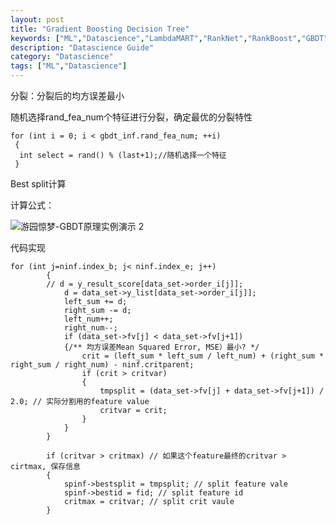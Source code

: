 ```yaml
---
layout: post
title: "Gradient Boosting Decision Tree"
keywords: ["ML","Datascience","LambdaMART","RankNet","RankBoost","GBDT"]
description: "Datascience Guide"
category: "Datascience"
tags: ["ML","Datascience"]
---
```


分裂：分裂后的均方误差最小

随机选择rand_fea_num个特征进行分裂，确定最优的分裂特性

```
for (int i = 0; i < gbdt_inf.rand_fea_num; ++i) 
 {
  int select = rand() % (last+1);//随机选择一个特征
 }
```

Best split计算

计算公式：

![游园惊梦-GBDT原理实例演示 2](http://images.cnitblog.com/blog/61573/201503/251821497246538.png)

代码实现

```
for (int j=ninf.index_b; j< ninf.index_e; j++)
 	 	{
 	 	// d = y_result_score[data_set->order_i[j]];
			d = data_set->y_list[data_set->order_i[j]];
 	 		left_sum += d;
 	 		right_sum -= d;
 	 		left_num++;
 	 		right_num--;
			if (data_set->fv[j] < data_set->fv[j+1])
 	 		{/** 均方误差Mean Squared Error, MSE）最小? */
				crit = (left_sum * left_sum / left_num) + (right_sum * right_sum / right_num) - ninf.critparent;
 	 			if (crit > critvar) 
				{
					tmpsplit = (data_set->fv[j] + data_set->fv[j+1]) / 2.0; // 实际分割用的feature value
					critvar = crit;
				}
 	 		}
		}
 	
		if (critvar > critmax) // 如果这个feature最终的critvar > cirtmax, 保存信息
 	 	{
			spinf->bestsplit = tmpsplit; // split feature vale
 	 		spinf->bestid = fid; // split feature id
 	 		critmax = critvar; // split crit vaule
 	 	}
```

